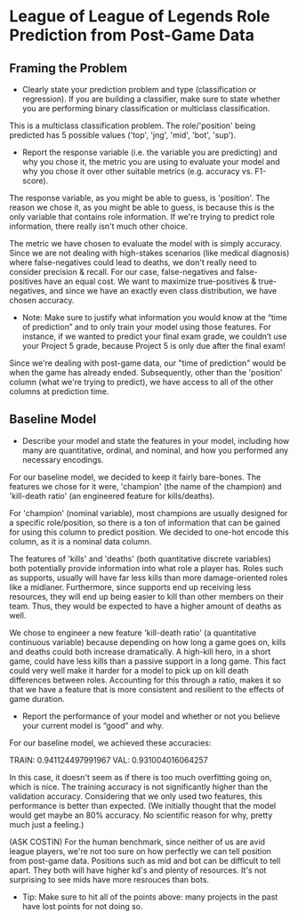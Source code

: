 # League of League of Legends Role Prediction from Post-Game Data

## Framing the Problem

-   Clearly state your prediction problem and type (classification or regression). If you are building a classifier, make sure to state whether you are performing binary classification or multiclass classification.

This is a multiclass classification problem. The role/'position' being predicted has 5 possible values ('top', 'jng', 'mid', 'bot', 'sup').

-   Report the response variable (i.e. the variable you are predicting) and why you chose it, the metric you are using to evaluate your model and why you chose it over other suitable metrics (e.g. accuracy vs. F1-score).

The response variable, as you might be able to guess, is 'position'. The reason we chose it, as you might be able to guess, is because this is the only variable that contains role information. If we're trying to predict role information, there really isn't much other choice.

The metric we have chosen to evaluate the model with is simply accuracy. Since we are not dealing with high-stakes scenarios (like medical diagnosis) where false-negatives could lead to deaths, we don't really need to consider precision & recall. For our case, false-negatives and false-positives have an equal cost. We want to maximize true-positives & true-negatives, and since we have an exactly even class distribution, we have chosen accuracy.

-   Note: Make sure to justify what information you would know at the “time of prediction” and to only train your model using those features. For instance, if we wanted to predict your final exam grade, we couldn’t use your Project 5 grade, because Project 5 is only due after the final exam!

Since we're dealing with post-game data, our "time of prediction" would be when the game has already ended. Subsequently, other than the 'position' column (what we're trying to predict), we have access to all of the other columns at prediction time.

## Baseline Model

-   Describe your model and state the features in your model, including how many are quantitative, ordinal, and nominal, and how you performed any necessary encodings.

For our baseline model, we decided to keep it fairly bare-bones. The features we chose for it were, 'champion' (the name of the champion) and 'kill-death ratio' (an engineered feature for kills/deaths).

For 'champion' (nominal variable), most champions are usually designed for a specific role/position, so there is a ton of information that can be gained for using this column to predict position. We decided to one-hot encode this column, as it is a nominal data column.

The features of 'kills' and 'deaths' (both quantitative discrete variables) both potentially provide information into what role a player has. Roles such as supports, usually will have far less kills than more damage-oriented roles like a midlaner. Furthermore, since supports end up receiving less resources, they will end up being easier to kill than other members on their team. Thus, they would be expected to have a higher amount of deaths as well.

We chose to engineer a new feature 'kill-death ratio' (a quantitative continuous variable) because depending on how long a game goes on, kills and deaths could both increase dramatically. A high-kill hero, in a short game, could have less kills than a passive support in a long game. This fact could very well make it harder for a model to pick up on kill death differences between roles. Accounting for this through a ratio, makes it so that we have a feature that is more consistent and resilient to the effects of game duration.

-   Report the performance of your model and whether or not you believe your current model is “good” and why.

For our baseline model, we achieved these accuracies:

TRAIN: 0.941124497991967
VAL: 0.931004016064257

In this case, it doesn't seem as if there is too much overfitting going on, which is nice. The training accuracy is not significantly higher than the validation accuracy. Considering that we only used two features, this performance is better than expected. (We initially thought that the model would get maybe an 80% accuracy. No scientific reason for why, pretty much just a feeling.)

(ASK COSTIN)
For the human benchmark, since neither of us are avid league players, we're not too sure on how perfectly we can tell position from post-game data. Positions such as mid and bot can be difficult to tell apart. They both will have higher kd's and plenty of resources. It's not surprising to see mids have more resrouces than bots.

-   Tip: Make sure to hit all of the points above: many projects in the past have lost points for not doing so.
